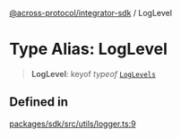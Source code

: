 [@across-protocol/integrator-sdk](../globals.md) / LogLevel

# Type Alias: LogLevel

> **LogLevel**: keyof *typeof* [`LogLevels`](../variables/LogLevels.md)

## Defined in

[packages/sdk/src/utils/logger.ts:9](https://github.com/across-protocol/toolkit/blob/eee89a253938d54aa640eb34f40c2d714b9d031f/packages/sdk/src/utils/logger.ts#L9)
